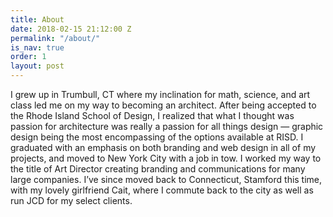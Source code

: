 ```yaml
---
title: About
date: 2018-02-15 21:12:00 Z
permalink: "/about/"
is_nav: true
order: 1
layout: post
---
```


I grew up in Trumbull, CT where my inclination for math, science, and art class led me on my way to becoming an architect. After being accepted to the Rhode Island School of Design, I realized that what I thought was passion for architecture was really a passion for all things design — graphic design being the most encompassing of the options available at RISD. I graduated with an emphasis on both branding and web design in all of my projects, and moved to New York City with a job in tow. I worked my way to the title of Art Director creating branding and communications for many large companies. I’ve since moved back to Connecticut, Stamford this time, with my lovely girlfriend Cait, where I commute back to the city as well as run JCD for my select clients.